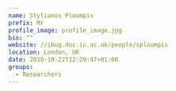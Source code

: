 ```yaml
---
name: Stylianos Ploumpis
prefix: Mr
profile_image: profile_image.jpg
bio: ""
website: //ibug.doc.ic.ac.uk/people/sploumpis
location: London, UK
date: 2018-10-22T12:29:47+01:00
groups:
  - Researchers
---
```

